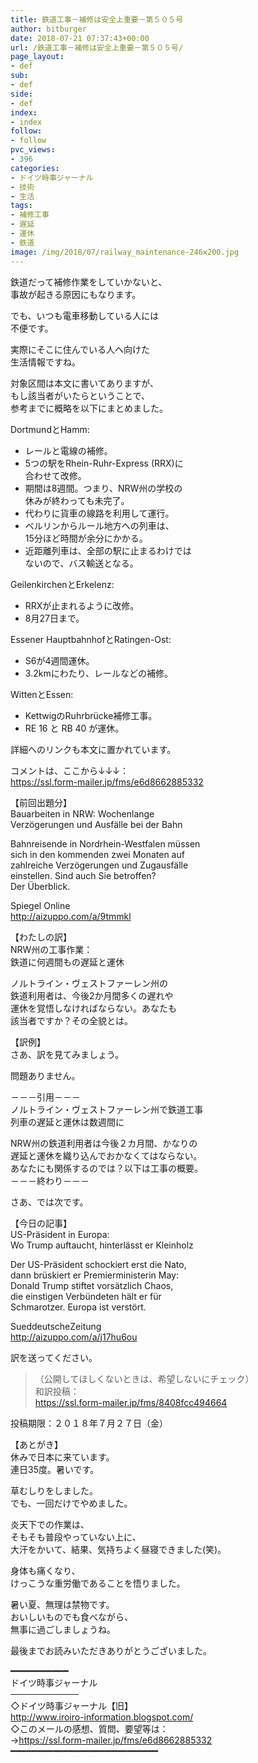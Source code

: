 ```yaml
---
title: 鉄道工事－補修は安全上重要－第５０５号
author: bitburger
date: 2018-07-21 07:37:43+00:00
url: /鉄道工事－補修は安全上重要－第５０５号/
page_layout:
- def
sub:
- def
side:
- def
index:
- index
follow:
- follow
pvc_views:
- 396
categories:
- ドイツ時事ジャーナル
- 技術
- 生活
tags:
- 補修工事
- 遅延
- 運休
- 鉄道
image: /img/2018/07/railway_maintenance-246x200.jpg
---
```

鉄道だって補修作業をしていかないと、  
事故が起きる原因にもなります。  
  
でも、いつも電車移動している人には  
不便です。  
  
実際にそこに住んでいる人へ向けた  
生活情報ですね。

対象区間は本文に書いてありますが、  
もし該当者がいたらということで、  
参考までに概略を以下にまとめました。

DortmundとHamm:

  * レールと電線の補修。
  * 5つの駅をRhein-Ruhr-Express (RRX)に  
    合わせて改修。
  * 期間は8週間。つまり、NRW州の学校の  
    休みが終わっても未完了。
  * 代わりに貨車の線路を利用して運行。
  * ベルリンからルール地方への列車は、  
    15分ほど時間が余分にかかる。
  * 近距離列車は、全部の駅に止まるわけでは  
    ないので、バス輸送となる。

GeilenkirchenとErkelenz:

  * RRXが止まれるように改修。
  * 8月27日まで。

Essener HauptbahnhofとRatingen-Ost:

  * S6が4週間運休。
  * 3.2kmにわたり、レールなどの補修。

WittenとEssen:

  * KettwigのRuhrbrücke補修工事。
  * RE 16 と RB 40 が運休。

詳細へのリンクも本文に置かれています。  
  
コメントは、ここから↓↓↓：  
<https://ssl.form-mailer.jp/fms/e6d8662885332>

【前回出題分】  
Bauarbeiten in NRW: Wochenlange  
Verzögerungen und Ausfälle bei der Bahn  
  
Bahnreisende in Nordrhein-Westfalen müssen  
sich in den kommenden zwei Monaten auf  
zahlreiche Verzögerungen und Zugausfälle  
einstellen. Sind auch Sie betroffen?  
Der Überblick.  
  
Spiegel Online  
<http://aizuppo.com/a/9tmmkl>

【わたしの訳】  
NRW州の工事作業：  
鉄道に何週間もの遅延と運休  
  
ノルトライン・ヴェストファーレン州の  
鉄道利用者は、今後2か月間多くの遅れや  
運休を覚悟しなければならない。あなたも  
該当者ですか？その全貌とは。

【訳例】  
さあ、訳を見てみましょう。  
  
問題ありません。

－－－引用－－－  
ノルトライン・ヴェストファーレン州で鉄道工事  
列車の遅延と運休は数週間に  
  
NRW州の鉄道利用者は今後２カ月間、かなりの  
遅延と運休を織り込んでおかなくてはならない。  
あなたにも関係するのでは？以下は工事の概要。  
－－－終わり－－－

さあ、では次です。  
  
【今日の記事】  
US-Präsident in Europa:  
Wo Trump auftaucht, hinterlässt er Kleinholz  
  
Der US-Präsident schockiert erst die Nato,  
dann brüskiert er Premierministerin May:  
Donald Trump stiftet vorsätzlich Chaos,  
die einstigen Verbündeten hält er für  
Schmarotzer. Europa ist verstört.  
  
SueddeutscheZeitung  
<http://aizuppo.com/a/j17hu6ou>

訳を送ってください。  
> （公開してほしくないときは、希望しないにチェック）  
和訳投稿：  
 <https://ssl.form-mailer.jp/fms/8408fcc494664>  
  
投稿期限：２０１８年７月２７日（金）

【あとがき】  
休みで日本に来ています。  
連日35度。暑いです。  
  
草むしりをしました。  
でも、一回だけでやめました。  
  
炎天下での作業は、  
そもそも普段やっていない上に、  
大汗をかいて、結果、気持ちよく昼寝できました(笑)。  
  
身体も痛くなり、  
けっこうな重労働であることを悟りました。  
  
暑い夏、無理は禁物です。  
おいしいものでも食べながら、  
無事に過ごしましょうね。  
  
最後までお読みいただきありがとうございました。

━━━━━━━━━━━  
ドイツ時事ジャーナル  
───────────  
◇ドイツ時事ジャーナル【旧】  
<http://www.iroiro-information.blogspot.com/>  
◇このメールの感想、質問、要望等は：  
-><https://ssl.form-mailer.jp/fms/e6d8662885332>  
━━━━━━━━━━━━━━━━━━━━━━━━━━━━